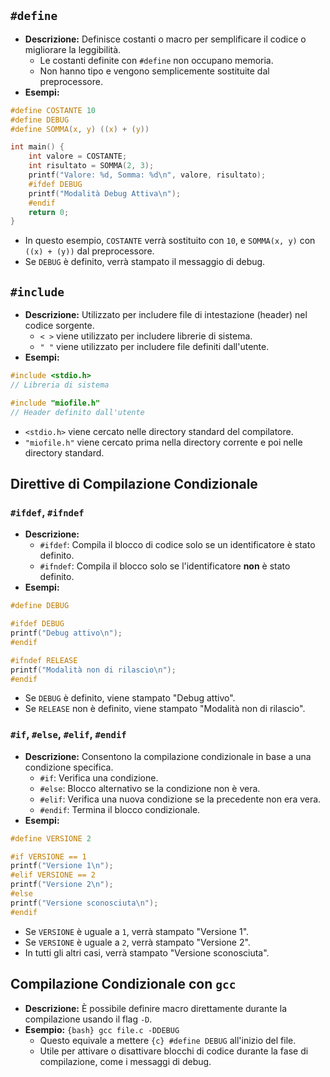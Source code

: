 ## `#define`

- **Descrizione:** Definisce costanti o macro per semplificare il codice o migliorare la leggibilità.
    - Le costanti definite con `#define` non occupano memoria.
    - Non hanno tipo e vengono semplicemente sostituite dal preprocessore.
- **Esempi:**
```c
#define COSTANTE 10
#define DEBUG
#define SOMMA(x, y) ((x) + (y))

int main() {
	int valore = COSTANTE;
	int risultato = SOMMA(2, 3);
	printf("Valore: %d, Somma: %d\n", valore, risultato);
	#ifdef DEBUG
	printf("Modalità Debug Attiva\n");
	#endif
	return 0;
}
```
- In questo esempio, `COSTANTE` verrà sostituito con `10`, e `SOMMA(x, y)` con `((x) + (y))` dal preprocessore.
- Se `DEBUG` è definito, verrà stampato il messaggio di debug.
## `#include`

- **Descrizione:** Utilizzato per includere file di intestazione (header) nel codice sorgente.
    - `< >` viene utilizzato per includere librerie di sistema.
    - `" "` viene utilizzato per includere file definiti dall'utente.
- **Esempi:**
```c
#include <stdio.h>
// Libreria di sistema

#include "miofile.h"
// Header definito dall'utente
```
- `<stdio.h>` viene cercato nelle directory standard del compilatore.
- `"miofile.h"` viene cercato prima nella directory corrente e poi nelle directory standard.
## Direttive di Compilazione Condizionale
### `#ifdef`, `#ifndef`
- **Descrizione:**
    - `#ifdef`: Compila il blocco di codice solo se un identificatore è stato definito.
    - `#ifndef`: Compila il blocco solo se l'identificatore **non** è stato definito.
- **Esempi:**
```c
#define DEBUG

#ifdef DEBUG
printf("Debug attivo\n");
#endif

#ifndef RELEASE
printf("Modalità non di rilascio\n");
#endif
```    
- Se `DEBUG` è definito, viene stampato "Debug attivo".
- Se `RELEASE` non è definito, viene stampato "Modalità non di rilascio".
### `#if`, `#else`, `#elif`, `#endif`
- **Descrizione:** Consentono la compilazione condizionale in base a una condizione specifica.
    - `#if`: Verifica una condizione.
    - `#else`: Blocco alternativo se la condizione non è vera.
    - `#elif`: Verifica una nuova condizione se la precedente non era vera.
    - `#endif`: Termina il blocco condizionale.
- **Esempi:**
```c
#define VERSIONE 2

#if VERSIONE == 1
printf("Versione 1\n");
#elif VERSIONE == 2
printf("Versione 2\n");
#else
printf("Versione sconosciuta\n");
#endif
```
- Se `VERSIONE` è uguale a `1`, verrà stampato "Versione 1".
- Se `VERSIONE` è uguale a `2`, verrà stampato "Versione 2".
- In tutti gli altri casi, verrà stampato "Versione sconosciuta".
## Compilazione Condizionale con `gcc`
- **Descrizione:** È possibile definire macro direttamente durante la compilazione usando il flag `-D`.
- **Esempio:** `{bash} gcc file.c -DDEBUG`
	- Questo equivale a mettere `{c} #define DEBUG` all'inizio del file.
	- Utile per attivare o disattivare blocchi di codice durante la fase di compilazione, come i messaggi di debug.